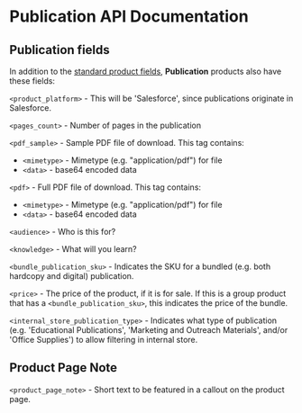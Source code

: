 # Publication API Documentation

## Publication fields

In addition to the [standard product fields](schema.md#all-products), **Publication** products also have these fields:

`<product_platform>` - This will be 'Salesforce', since publications originate in Salesforce.

`<pages_count>` - Number of pages in the publication

`<pdf_sample>` - Sample PDF file of download. This tag contains:

 * `<mimetype>` - Mimetype (e.g. "application/pdf") for file
 * `<data>` - base64 encoded data

`<pdf>` - Full PDF file of download. This tag contains:

 * `<mimetype>` - Mimetype (e.g. "application/pdf") for file
 * `<data>` - base64 encoded data

`<audience>` - Who is this for?

`<knowledge>` - What will you learn?

`<bundle_publication_sku>` - Indicates the SKU for a bundled (e.g. both hardcopy and digital) publication.

`<price>` - The price of the product, if it is for sale.  If this is a group product that has a `<bundle_publication_sku>`, this indicates the price of the bundle.

`<internal_store_publication_type>` - Indicates what type of publication (e.g. 'Educational Publications', 'Marketing and Outreach Materials', and/or 'Office Supplies') to allow filtering in internal store.

## Product Page Note

`<product_page_note>` - Short text to be featured in a callout on the product page.